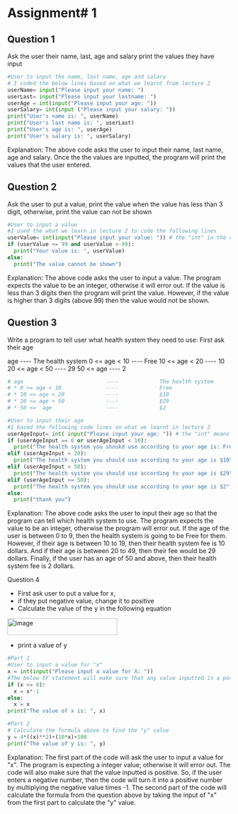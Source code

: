 # Assignment# 1

## **Question 1**

Ask the user their name, last, age and salary print the values they have input

```python
#User to input the name, last name, age and salary
# I coded the below lines based on what we learnt from lecture 2 
userName= input("Please input your name: ")
userLast= input("Please input your lastname: ")
userAge = int(input("Please input your age: "))
userSalary= int(input ("Please input your salary: "))
print("User's name is: ", userName)
print("User's last name is: ", userLast)
print("User's age is: ", userAge)
print("User's salary is: ", userSalary)
```

Explanation: The above code asks the user to input their name, last name, age and salary. Once the the values are inputted, the program will print the values that the user entered.

## **Question 2**
Ask the user to put a value, print the value when the value has less than 3 digit, otherwise, print the value can not be shown

```python
#User to input a value
#I used the what we learn in lecture 2 to code the following lines
userValue= int(input("Please input your value: ")) # the "int" in the code will make sure that the value inputted is a integer
if (userValue <= 99 and userValue >-99):
  print("Your value is: ", userValue)
else: 
  print("The value cannot be shown")
```
Explanation: The above code asks the user to input a value. The program expects the value to be an integer, otherwise it will error out. If the value is less than 3 digits then the program will print the value. However, if the value is higher than 3 digits (above 99) then the value would not be shown.

## **Question 3**

Write a program to tell user what health system they need to use: First ask their age

age ---- The health system
0 <= age < 10 ---- Free
10 <= age < 20 ---- 10
20 <= age < 50 ---- 29
50 <= age ---- 2

```python
# age                          ----             The health system  
# * 0 <= age < 10              ----             Free
# * 10 <= age < 20             ----             $10
# * 20 <= age < 50             ----             $29
# * 50 <=  age                 ----             $2
```

```python
#User to input their age
#I based the following code lines on what we learnt in lecture 2 
userAgeInput= int( input("Please input your age: ")) # the "int" means that the program is expecting an integer as a value
if (userAgeInput == 0 or userAgeInput < 10): 
  print("The health system you shoukd use according to your age is: Free") 
elif (userAgeInput < 20):
  print("The health system you should use according to your age is $10") 
elif (userAgeInput < 50):
  print("The health system you should use according to your age is $29") 
elif (userAgeInput >= 50):
  print("The health system you should use according to your age is $2") 
else: 
  print("thank you")
```

Explanation: The above code asks the user to input their age so that the program can tell which health system to use. The program expects the value to be an integer, otherwise the program will error out. If the age of the user is between 0 to 9, then the health system is going to be Free for them. However, if their age is between 10 to 19, then their health system fee is 10 dollars. And if their age is between 20 to 49, then their fee would be 29 dollars. Finally, if the user has an age of 50 and above, then their health system fee is 2 dollars.

Question 4
- First ask user to put a value for x,
- if they put negative value, change it to positive
- Calculate the value of the y in the following equation
  
<img width="248" height="38" alt="image" src="https://github.com/user-attachments/assets/e90d0721-ef56-48bc-8a02-ff9c858f53e4" />

- print a value of y

```python
#Part 1
#User to input a value for "x"
x = int(input("Please input a value for X: "))
#The below IF statement will make sure that any value inputted is a positive number. If the value is negative, then the program will transform it to positive. 
if (x <= 0):
  x = x*-1
else: 
  x = x
print("The value of x is: ", x)
```

```python
#Part 2
# Calculate the formula above to find the "y" value
y = 4*((x)**2)+(10*x)+100
print("The value of y is: ", y)
```

Explanation: The first part of the code will ask the user to input a value for "x". The program is expecting a integer value; otherwise it will error out. The code will also make sure that the value inputted is positive. So, if the user enters a negative number, then the code will turn it into a positive number by multiplying the negative value times -1. The second part of the code will calculate the formula from the question above by taking the input of "x" from the first part to calculate the "y" value.
